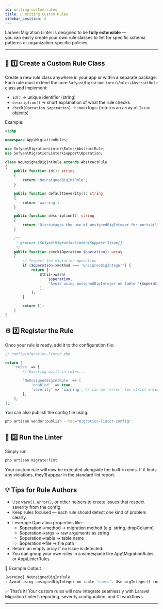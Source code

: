 ```yaml
---
id: writing-custom-rules
title: 🧠 Writing Custom Rules
sidebar_position: 6
---
```


Laravel Migration Linter is designed to be **fully extensible** —  
you can easily create your own rule classes to lint for specific schema patterns or organization-specific policies.

---

## 🧩 1️⃣ Create a Custom Rule Class

Create a new rule class anywhere in your app or within a separate package.  
Each rule must extend the core `Sufyan\MigrationLinter\Rules\AbstractRule` class and implement:

- `id()` → unique identifier (string)
- `description()` → short explanation of what the rule checks
- `check(Operation $operation)` → main logic (returns an array of `Issue` objects)

Example:

```php
<?php

namespace App\MigrationRules;

use Sufyan\MigrationLinter\Rules\AbstractRule;
use Sufyan\MigrationLinter\Support\Operation;

class NoUnsignedBigIntRule extends AbstractRule
{
    public function id(): string
    {
        return 'NoUnsignedBigIntRule';
    }

    public function defaultSeverity(): string
    {
        return 'warning';
    }

    public function description(): string
    {
        return 'Discourages the use of unsignedBigInteger for portability reasons.';
    }

    /**
     * @return \Sufyan\MigrationLinter\Support\Issue[]
     */
    public function check(Operation $operation): array
    {
        // Inspect the migration operation
        if ($operation->method === 'unsignedBigInteger') {
            return [
                $this->warn(
                    $operation,
                    "Avoid using unsignedBigInteger on table '{$operation->table}'. Use bigInteger() instead for better portability."
                ),
            ];
        }

        return [];
    }
}
```
## ⚙️ 2️⃣ Register the Rule

Once your rule is ready, add it to the configuration file:

```php
// config/migration-linter.php

return [
    'rules' => [
        // Existing built-in rules...

        'NoUnsignedBigIntRule' => [
            'enabled'  => true,
            'severity' => 'warning', // can be 'error' for strict enforcement
        ],
    ],
];
```
You can also publish the config file using:
```bash
php artisan vendor:publish --tag="migration-linter-config"
```
## 🧪 3️⃣ Run the Linter
Simply run:

```bash
php artisan migrate:lint
```
Your custom rule will now be executed alongside the built-in ones.
If it finds any violations, they’ll appear in the standard lint report.

## 💡 Tips for Rule Authors
- Use `warn()`, `error()`, or other helpers to create issues that respect severity from the config.
- Keep rules focused — each rule should detect one kind of problem clearly.
- Leverage Operation properties like:
    - $operation->method → migration method (e.g. string, dropColumn)
    - $operation->args → raw arguments as string
    - $operation->table → table name
    - $operation->file → file path
- Return an empty array if no issue is detected.
- You can group your own rules in a namespace like App\MigrationRules or App\LinterRules.

🧠 Example Output

```bash
[warning] NoUnsignedBigIntRule  
→ Avoid using unsignedBigInteger on table 'users'. Use bigInteger() instead for better portability.
```
✅ That’s it!
Your custom rules will now integrate seamlessly with Laravel Migration Linter’s reporting, severity configuration, and CI workflows.

---